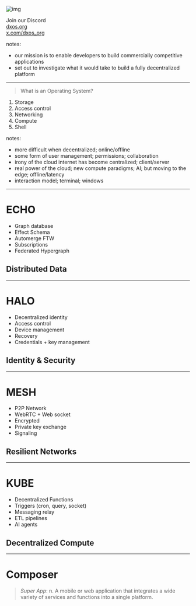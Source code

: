 <!-- 
.slide: data-background="#151515"
-->

![img](https://dxos.org/images/logo/dxos-logotype-white.svg)

Join our Discord <!-- .element: class="!text-center" -->
<br>
[dxos.org](https://dxos.org)
<br>
[x.com/dxos_org](https://x.com/dxos_org)

notes:
- our mission is to enable developers to build commercially competitive applications
- set out to investigate what it would take to build a fully decentralized platform

---
<!-- 
.slide: data-background="#151515"
-->

> What is an Operating System?

1. Storage
2. Access control
3. Networking
4. Compute
5. Shell

notes:
- more difficult when decentralized; online/offline
- some form of user management; permissions; collaboration
- irony of the cloud internet has become centralized; client/server
- real power of the cloud; new compute paradigms; AI; but moving to the edge; offline/latency
- interaction model; terminal; windows

---
<!-- 
.slide: data-background="#00224D" data-background-image="https://raw.githubusercontent.com/dxos/dxos/main/packages/ui/brand/assets/icons/white/icon-echo.svg" data-background-position="95% 50%" data-background-size="30%"
-->

# ECHO

- Graph database
- Effect Schema
- Automerge FTW
- Subscriptions
- Federated Hypergraph

## Distributed Data

---
<!-- 
.slide: data-background="#5D0E41" data-background-image="https://raw.githubusercontent.com/dxos/dxos/main/packages/ui/brand/assets/icons/white/icon-halo.svg" data-background-position="95% 50%" data-background-size="30%"
-->

# HALO

- Decentralized identity
- Access control
- Device management
- Recovery
- Credentials + key management

## Identity & Security

---
<!-- 
.slide: data-background="#A0153E" data-background-image="https://raw.githubusercontent.com/dxos/dxos/main/packages/ui/brand/assets/icons/white/icon-mesh.svg" data-background-position="95% 50%" data-background-size="30%"
-->

# MESH

- P2P Network
- WebRTC + Web socket
- Encrypted
- Private key exchange
- Signaling

## Resilient Networks

---
<!-- 
.slide: data-background="#994D1C" data-background-image="https://raw.githubusercontent.com/dxos/dxos/main/packages/ui/brand/assets/icons/white/icon-kube.svg" data-background-position="95% 50%" data-background-size="30%"
-->

# KUBE

- Decentralized Functions
- Triggers (cron, query, socket)
- Messaging relay
- ETL pipelines
- AI agents

## Decentralized Compute

---
<!-- 
.slide: data-background-transition="zoom" 
-->

# Composer 
<!-- .element: class="!text-center !p-0" -->

> *Super App*: n. A mobile or web application that integrates a wide variety of services and functions into a single platform.
